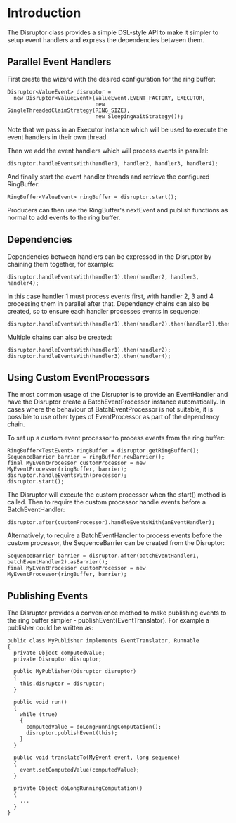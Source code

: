 # Introduction #

The Disruptor class provides a simple DSL-style API to make it simpler to setup event handlers and express the dependencies between them.

## Parallel Event Handlers ##

First create the wizard with the desired configuration for the ring buffer:

```
Disruptor<ValueEvent> disruptor =
  new Disruptor<ValueEvent>(ValueEvent.EVENT_FACTORY, EXECUTOR,
                            new SingleThreadedClaimStrategy(RING_SIZE),
                            new SleepingWaitStrategy());
```

Note that we pass in an Executor instance which will be used to execute the event handlers in their own thread.

Then we add the event handlers which will process events in parallel:

```
disruptor.handleEventsWith(handler1, handler2, handler3, handler4);
```

And finally start the event handler threads and retrieve the configured RingBuffer:

```
RingBuffer<ValueEvent> ringBuffer = disruptor.start();
```

Producers can then use the RingBuffer's nextEvent and publish functions as normal to add events to the ring buffer.

## Dependencies ##

Dependencies between handlers can be expressed in the Disruptor by chaining them together, for example:

```
disruptor.handleEventsWith(handler1).then(handler2, handler3, handler4);
```

In this case handler 1 must process events first, with handler 2, 3 and 4 processing them in parallel after that.  Dependency chains can also be created, so to ensure each handler processes events in sequence:

```
disruptor.handleEventsWith(handler1).then(handler2).then(handler3).then(handler4);
```

Multiple chains can also be created:

```
disruptor.handleEventsWith(handler1).then(handler2);
disruptor.handleEventsWith(handler3).then(handler4);
```

## Using Custom EventProcessors ##

The most common usage of the Disruptor is to provide an EventHandler and have the Disruptor create a BatchEventProcessor instance automatically. In cases where the behaviour of BatchEventProcessor is not suitable, it is possible to use other types of EventProcessor as part of the dependency chain.

To set up a custom event processor to process events from the ring buffer:

```
RingBuffer<TestEvent> ringBuffer = disruptor.getRingBuffer();
SequenceBarrier barrier = ringBuffer.newBarrier();
final MyEventProcessor customProcessor = new MyEventProcessor(ringBuffer, barrier);
disruptor.handleEventsWith(processor);
disruptor.start();
```

The Disruptor will execute the custom processor when the start() method is called.  Then to require the custom processor handle events before a BatchEventHandler:

```
disruptor.after(customProcessor).handleEventsWith(anEventHandler);
```

Alternatively, to require a BatchEventHandler to process events before the custom processor, the SequenceBarrier can be created from the Disruptor:

```
SequenceBarrier barrier = disruptor.after(batchEventHandler1, batchEventHandler2).asBarrier();
final MyEventProcessor customProcessor = new MyEventProcessor(ringBuffer, barrier);
```

## Publishing Events ##

The Disruptor provides a convenience method to make publishing events to the ring buffer simpler  - publishEvent(EventTranslator).  For example a publisher could be written as:
```
public class MyPublisher implements EventTranslator, Runnable
{
  private Object computedValue;
  private Disruptor disruptor;

  public MyPublisher(Disruptor disruptor)
  {
    this.disruptor = disruptor;
  }

  public void run()
  {
    while (true)
    {
      computedValue = doLongRunningComputation();
      disruptor.publishEvent(this);
    }
  }

  public void translateTo(MyEvent event, long sequence)
  {
    event.setComputedValue(computedValue);
  }

  private Object doLongRunningComputation()
  {
    ...
  }
}
```